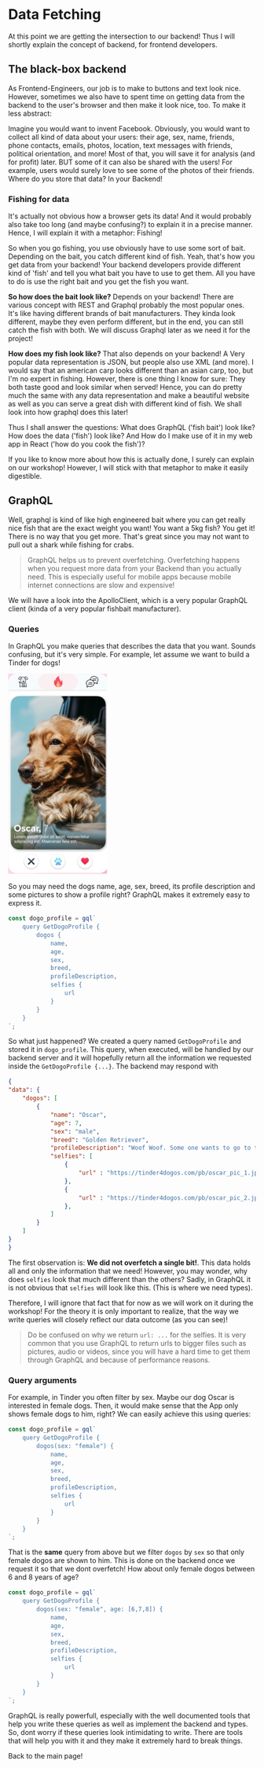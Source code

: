 # Data Fetching

At this point we are getting the intersection to our backend! Thus I will
shortly explain the concept of backend, for frontend developers.

## The black-box backend

As Frontend-Engineers, our job is to make to buttons and text look nice.
However, sometimes we also have to spent time on getting data from the backend
to the user's browser and then make it look nice, too. To make it less abstract:

Imagine you would want to invent Facebook. Obviously, you would want to collect
all kind of data about your users: their age, sex, name, friends, phone
contacts, emails, photos, location, text messages with friends, political
orientation, and more! Most of that, you will save it for analysis (and for
profit) later. BUT some of it can also be shared with the users! For example,
users would surely love to see some of the photos of their friends. Where do you
store that data? In your Backend!

### Fishing for data 

It's actually not obvious how a browser gets its data! And it would probably
also take too long (and maybe confusing?) to explain it in a precise manner.
Hence, I will explain it with a metaphor: Fishing!

So when you go fishing, you use obviously have to use some sort of bait.
Depending on the bait, you catch different kind of fish. Yeah, that's how you
get data from your backend! Your backend developers provide different kind of
'fish' and tell you what bait you have to use to get them. All you have to do is
use the right bait and you get the fish you want.

**So how does the bait look like?** Depends on your backend! There are various
concept with REST and Graphql probably the most popular ones. It's like having
different brands of bait manufacturers. They kinda look different, maybe they
even perform different, but in the end, you can still catch the fish with both.
We will discuss Graphql later as we need it for the project!

**How does my fish look like?** That also depends on your backend! A Very
popular data representation is JSON, but people also use XML (and more). I would
say that an american carp looks different than an asian carp, too, but I'm no
expert in fishing. However, there is one thing I know for sure: They both taste
good and look similar when served!  Hence, you can do pretty much the same with
any data representation and make a beautiful website as well as you can  serve a
great dish with different kind of fish. We shall look into how graphql does this
later! 

Thus I shall answer the questions: What does GraphQL ('fish bait') look like?
How does the data ('fish') look like? And How do I make use of it in my web app in
React ('how do you cook the fish')?

If you like to know more about how this is actually done, I surely can explain
on our workshop! However, I will stick with that metaphor to make it easily
digestible.

## GraphQL

Well, graphql is kind of like high engineered bait where you can get really
nice fish that are the exact weight you want! You want a 5kg fish? You get
it! There is no way that you get more. That's great since you may not want to
pull out a shark while fishing for crabs.

> GraphQL helps us to prevent overfetching. Overfetching happens when you
request more data from your Backend than you actually need. This is especially
useful for mobile apps because mobile internet connections are slow and expensive!

We will have a look into the ApolloClient, which is a very popular GraphQL
client (kinda of a very popular fishbait manufacturer).

### Queries

In GraphQL you make queries that describes the data that you want. Sounds
confusing, but it's very simple. For example, let assume we want to build a
Tinder for dogs! 

<img src="./assets/dogs.png">

So you may need the dogs name, age, sex, breed, its profile description and some
pictures to show a profile right? GraphQL makes it extremely easy to express it.

```javascript
const dogo_profile = gql`
    query GetDogoProfile {
        dogos {
            name, 
            age,
            sex,
            breed,
            profileDescription,
            selfies {
                url
            }
        }
    }
`;


```

So what just happened? We created a query named `GetDogoProfile` and stored it
in `dogo_profile`. This query, when executed, will be handled by our backend
server and it will hopefully return all the information we requested inside the
`GetDogoProfile {...}`. The backend may respond with

```json
{
"data": {
    "dogos": [
        {
            "name": "Oscar",
            "age": 7,
            "sex": "male",
            "breed": "Golden Retriever",
            "profileDescription": "Woof Woof. Some one wants to go to the park with me?",
            "selfies": [
                {
                    "url" : "https://tinder4dogos.com/pb/oscar_pic_1.jpg",
                },
                {
                    "url" : "https://tinder4dogos.com/pb/oscar_pic_2.jpg",
                },
            ]
        }
    ] 
}
}
```

The first observation is: **We did not overfetch a single bit!**. This data holds
all and only the information that we need! However, you may wonder, why does
`selfies` look that much different than the others? Sadly, in GraphQL it is not
obvious that `selfies` will look like this. (This is where we need types).

Therefore, I will ignore that fact that for now as we will work on it during the
workshop! For the theory it is only important to realize, that the way we write
queries will closely reflect our data outcome (as you can see)!

> Do be confused on why we return `url: ...` for the selfies. It is very common
that you use GraphQL to return urls to bigger files such as pictures, audio or
videos, since you will have a hard time to get them through GraphQL and because of
performance reasons.

### Query arguments

For example, in Tinder you often filter by sex. Maybe our dog Oscar is 
interested in female dogs. Then, it would make sense that the App only shows
female dogs to him, right? We can easily achieve this using queries:

```javascript
const dogo_profile = gql`
    query GetDogoProfile {
        dogos(sex: "female") {
            name, 
            age,
            sex,
            breed,
            profileDescription,
            selfies {
                url
            }
        }
    }
`;
```

That is the **same** query from above but we filter `dogos` by `sex` so that
only female dogos are shown to him. This is done on the backend once we request
it so that we dont overfetch! How about only female dogos between 6 and 8 years
of age?

```javascript
const dogo_profile = gql`
    query GetDogoProfile {
        dogos(sex: "female", age: [6,7,8]) {
            name, 
            age,
            sex,
            breed,
            profileDescription,
            selfies {
                url
            }
        }
    }
`;
```

GraphQL is really powerfull, especially with the well documented tools that help
you write these queries as well as implement the backend and types. So, dont
worry if these queries look intimidating to write. There are tools that will
help you with it and they make it extremely hard to break things.

Back to the main page!